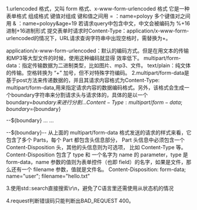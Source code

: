 1.urlencoded 格式，又叫 form 格式、x-www-form-urlencoded 格式
它是一种表单格式
组成格式
键值对组成
键和值之间用 = ：name=poloyy
多个键值对之间用 & ：name=poloyy&age=19
若请求query中包含中文，中文会被编码为 %+16进制+16进制形式
提交表单时请求时Content-Type：application/x-www-form-urlencoded的情况下，URL请求查询字符串中出现空格时，需替换为+。

application/x-www-form-urlencoded：默认的编码方式。但是在用文本的传输和MP3等大型文件的时候，使用这种编码就显得 效率低下。
multipart/form-data：指定传输数据为二进制类型，比如图片、mp3、文件。
text/plain：纯文体的传输。空格转换为 “+” 加号，但不对特殊字符编码。
2.multipart/form-data是基于post方法来传递数据的，并且其请求内容格式为Content-Type: multipart/form-data,用来指定请求内容的数据编码格式。另外，该格式会生成一个boundary字符串来分割请求头与请求体的，具体的是以一个boundary=${boundary}来进行分割
...
Content-Type: multipart/form-data; boundary=${boundary}

--${boundary}
...
...

--${boundary}--
从上面的 multipart/form-data 格式发送的请求的样式来看，它包含了多个 Parts，每个 Part 都包含头信息部分，
Part 头信息中必须包含一个 Content-Disposition 头，其他的头信息则为可选项， 比如 Content-Type 等。
Content-Disposition 包含了 type 和 一个名字为 name 的 parameter，type 是 form-data，name 参数的值则为表单控件（也即 field）的名字，如果是文件，那么还有一个 filename 参数，值就是文件名。
Content-Disposition: form-data; name="user"; filename="hello.txt"

3.使用std::search直接搜索\r\n，避免了C语言里还需使用从状态机的情况

4.request判断错误码只能判断出BAD_REQUEST 400。